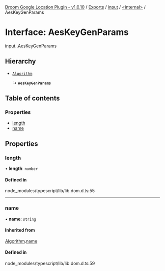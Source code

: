 [Droom Google Location Plugin - v1.0.10](../README.md) / [Exports](../modules.md) / [input](../modules/input.md) / [<internal\>](../modules/input._internal_.md) / AesKeyGenParams

# Interface: AesKeyGenParams

[input](../modules/input.md).[<internal>](../modules/input._internal_.md).AesKeyGenParams

## Hierarchy

- [`Algorithm`](input._internal_.Algorithm.md)

  ↳ **`AesKeyGenParams`**

## Table of contents

### Properties

- [length](input._internal_.AesKeyGenParams.md#length)
- [name](input._internal_.AesKeyGenParams.md#name)

## Properties

### length

• **length**: `number`

#### Defined in

node_modules/typescript/lib/lib.dom.d.ts:55

___

### name

• **name**: `string`

#### Inherited from

[Algorithm](input._internal_.Algorithm.md).[name](input._internal_.Algorithm.md#name)

#### Defined in

node_modules/typescript/lib/lib.dom.d.ts:59
